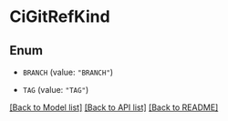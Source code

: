 # CiGitRefKind

## Enum


* `BRANCH` (value: `"BRANCH"`)

* `TAG` (value: `"TAG"`)


[[Back to Model list]](../README.md#documentation-for-models) [[Back to API list]](../README.md#documentation-for-api-endpoints) [[Back to README]](../README.md)


